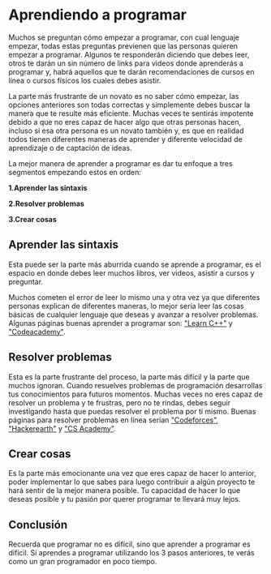 # Aprendiendo a programar
Muchos se preguntan cómo empezar a programar, con cual lenguaje empezar, todas estas preguntas previenen que las personas quieren empezar a programar. Algunos te responderán diciendo que debes leer, otros te darán un sin número de links para videos donde aprenderás a programar y, habrá aquellos que te darán recomendaciones de cursos en línea o cursos físicos los cuales debes asistir. 

La parte más frustrante de un novato es no saber cómo empezar, las opciones anteriores son todas correctas y simplemente debes buscar la manera que te resulte más eficiente. Muchas veces te sentirás impotente debido a que no eres capaz de hacer algo que otras personas hacen, incluso si esa otra persona es un novato también y, es que en realidad todos tienen diferentes maneras de aprender y diferente velocidad de aprendizaje o de captación de ideas.

La mejor manera de aprender a programar es dar tu enfoque a tres segmentos empezando estos en orden:

**1.Aprender las sintaxis**

**2.Resolver problemas**

**3.Crear cosas**

## Aprender las sintaxis

Esta puede ser la parte más aburrida cuando se aprende a programar, es el espacio en donde debes leer muchos libros, ver videos, asistir a cursos y preguntar.

Muchos cometen el error de leer lo mismo una y otra vez ya que diferentes personas explican de diferentes maneras, lo mejor sería leer las cosas básicas de cualquier lenguaje que deseas y avanzar a resolver problemas. Algunas páginas buenas aprender a programar son: ["Learn C++"](http://www.learncpp.com/) y ["Codeacademy"](https://www.codecademy.com/).

## Resolver problemas

Esta es la parte frustrante del proceso, la parte más difícil y la parte que muchos ignoran. Cuando resuelves problemas de programación desarrollas tus conocimientos para futuros momentos. Muchas veces no eres capaz de resolver un problema y te frustras, pero no te rindas, debes seguir investigando hasta que puedas resolver el problema por ti mismo. Buenas páginas para resolver problemas en línea serían ["Codeforces"](http://codeforces.com/), ["Hackerearth"](https://www.hackerearth.com/) y ["CS Academy"](https://csacademy.com/).

## Crear cosas

Es la parte más emocionante una vez que eres capaz de hacer lo anterior, poder implementar lo que sabes para luego contribuir a algún proyecto te hará sentir de la mejor manera posible. Tu capacidad de hacer lo que deseas posible y tu pasión por querer programar te llevará muy lejos.

## Conclusión
Recuerda que programar no es difícil, sino que aprender a programar es difícil. Si aprendes a programar utilizando los 3 pasos anteriores, te verás como un gran programador en poco tiempo.
